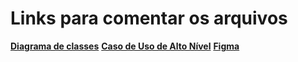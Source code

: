 <h1>Links para comentar os arquivos</h1>

<b><a href="https://drive.google.com/file/d/1T95YxzdOlW4cQOyrHI4TvwFaKrctqou9/view?usp=sharing">Diagrama de classes<a/></b>
<b><a href="">Caso de Uso de Alto Nível<a/></b>
<b><a href="">Figma<a/></b>
